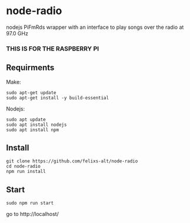 ﻿# node-radio
nodejs PiFmRds wrapper with an interface to play songs over the radio at 97.0 GHz

### THIS IS FOR THE RASPBERRY PI

## Requirments
Make:
```
sudo apt-get update
sudo apt-get install -y build-essential
```
Nodejs:
```
sudo apt update
sudo apt install nodejs
sudo apt install npm
```

## Install
```
git clone https://github.com/felixs-alt/node-radio
cd node-radio
npm run install
```
## Start
```
sudo npm run start
```
go to 
http://localhost/
